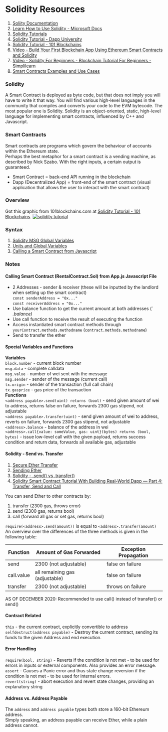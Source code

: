 # Solidity Resources

1. [Soliity Documentation](https://docs.soliditylang.org/en/develop/)
2. [Learn How to Use Solidity - Microsoft Docs](https://docs.microsoft.com/en-us/learn/modules/blockchain-learning-solidity/)
3. [Solidity Tutorials](https://www.tutorialspoint.com/solidity/index.htm)
4. [Solidity Tutorial - Dapp University](https://www.dappuniversity.com/articles/solidity-tutorial)
5. [Solidity Tutorial - 101 Blockchains](https://101blockchains.com/solidity-tutorial/)
6. [Video - Build Your First Blockchain App Using Ethereum Smart Contracts and Solidity](https://www.youtube.com/watch?v=coQ5dg8wM2o)
7. [Video - Solidity For Beginners - Blockchain Tutorial For Beginners - Simplilearn](https://www.youtube.com/watch?v=YjbIrNRqiYU)
8. [Smart Contracts Examples and Use Cases](https://existek.com/blog/what-are-smart-contracts-examples-and-use-cases/)

### Solidity
A Smart Contract is deployed as byte code, but that does not imply you will have to write it that way. You will find various high-level languages in the community that compiles and converts your code to the EVM bytecode. The most popular one is Solidity. Solidity is an object-oriented, static, high-level language for implementing smart contracts, influenced by C++ and Javascript.

### Smart Contracts
Smart contracts are programs which govern the behaviour of accounts within the Ethereum state.<br>
Perhaps the best metaphor for a smart contract is a vending machine, as described by Nick Szabo. With the right inputs, a certain output is guaranteed.
- Smart Contract = back-end API running in the blockchain
- Dapp (Decentralized App) = front-end of the smart contract (visual application that allows the user to interact with the smart contract)

### Overview
Got this graphic from 101blockchains.com at [Solidity Tutorial - 101 Blockchains](https://101blockchains.com/solidity-tutorial/).
<a href='https://101blockchains.com/blockchain-infographics/'> <img src="https://101blockchains.com/wp-content/uploads/2021/05/solidity-tutorial.png" alt="solidity tutorial" border='0' /> </a>

### Syntax
1. [Solidity MSG Global Variables](https://medium.com/upstate-interactive/what-you-need-to-know-about-msg-global-variables-in-solidity-566f1e83cc69)
2. [Units and Global Variables](https://docs.soliditylang.org/en/v0.8.10/units-and-global-variables.html)
3. [Calling a Smart Contract from Javascript](https://ethereum.org/en/developers/tutorials/calling-a-smart-contract-from-javascript/)

### Notes
#### Calling Smart Contract (RentalContract.Sol) from App.js Javascript File
- 2 Addresses - sender & receiver (these will be inputted by the landlord when setting up the smart contract)<br>
`const senderAddress = "0x..."`<br>
`const receiverAddress = "0x..."`<br>
- Use balance function to get the current amount at both addresses (`<address>.balance)
- Use call function to receive the result of executing the function
- Access instantiated smart contract methods through `yourContract.methods.methodname` (`contract.methods.methodname`)
- Send to transfer the ether
  
#### Special Variables and Functions
**Variables**<br>
`block.number` - current block number<br>
`msg.data` - complete calldata<br>
`msg.value` - number of wei sent with the message<br>
`msg.sender` - sender of the message (current call)<br>
`tx.origin` - sender of the transaction (full call chain)<br>
`tx.gasprice` - gas price of the transaction<br>
**Functions**<br>
`<address payable>.send(uint) returns (bool)` - send given amount of wei to address, returns false on failure, forwards 2300 gas stipend, not adjustable<br>
`<address payable>.transfer(uint)` - send given amount of wei to address, reverts on failure, forwards 2300 gas stipend, not adjustable<br>
`<address>.balance` - balance of the address in wei<br>
`<address>.call{value: someValue, gas: uint}(bytes) returns (bool, bytes)` - issue low-level call with the given payload, returns success condition and return data, forwards all available gas, adjustable<br>

#### Solidity - Send vs. Transfer
1. [Secure Ether Transfer](https://fravoll.github.io/solidity-patterns/secure_ether_transfer.html)
2. [Sending Ether](https://solidity-by-example.org/sending-ether/)
3. [Solidity - .send() vs .transfer()](https://vomtom.at/solidity-send-vs-transfer/)
4. [Solidity Smart Contract Tutorial With Building Real-World Dapp — Part 4: Transfer, Send and Call](https://medium.com/coinmonks/solidity-smart-contract-tutorial-with-building-real-world-dapp-part-4-transfer-send-and-call-ea9d7386114c)

You can send Ether to other contracts by:
1. transfer (2300 gas, throws error)
2. send (2300 gas, returns bool)
3. call (forward all gas or set gas, returns bool)

`require(<address>.send(amount))` is equal to `<address>.transfer(amount)`<br>
An overview over the differences of the three methods is given in the following table:

| Function    | Amount of Gas Forwarded        | Exception Propagation |
| ----------- | ------------------------------ | --------------------- |
| send        | 2300 (not adjustable)          | false on failure      |
| call.value  | all remaining gas (adjustable) | false on failure      |
| transfer    | 2300 (not adjustable)          | throws on failure     |

AS OF DECEMBER 2020: Recommended to use call() instead of transfer() or send()

#### Contract Related
`this` - the current contract, explicitly convertible to address<br>
`selfdestruct(address payable)` - Destroy the current contract, sending its funds to the given Address and end execution.<br>

#### Error Handling
`require(bool, string)` - Reverts if the condition is not met - to be used for errors in inputs or external components. Also provides an error message.<br>
`assert` - Causes a Panic error and thus state change reversion if the condition is not met - to be used for internal errors.<br>
`revert(string)` - abort execution and revert state changes, providing an explanatory string<br>

#### Address vs. Address Payable
The `address` and `address payable` types both store a 160-bit Ethereum address.<br>
Simply speaking, an address payable can receive Ether, while a plain address cannot.<br>
